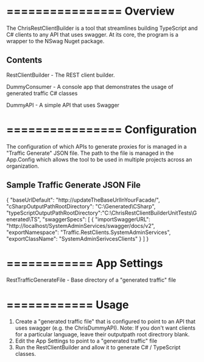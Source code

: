 ﻿================
Overview
================

The ChrisRestClientBuilder is a tool that streamlines building TypeScript and C# clients to any API that uses swagger.
At its core, the program is a wrapper to the NSwag Nuget package.

Contents
--------

RestClientBuilder - The REST client builder.

DummyConsumer - A console app that demonstrates the usage of generated traffic C# classes

DummyAPI - A simple API that uses Swagger


================
Configuration
================

The configuration of which APIs to generate proxies for is managed in a "Traffic Generate" JSON file. 
The path to the file is managed in the App.Config which allows the tool to be used in multiple projects across an organization.

Sample Traffic Generate JSON File
----------------------------------

{
	"baseUrlDefault": "http://updateTheBaseUrlInYourFacade/",
	"cSharpOutputPathRootDirectory": "C:\\Generated\\CSharp",
	"typeScriptOutputPathRootDirectory":"C:\\ChrisRestClientBuilderUnitTests\\Generated\\TS",
	"swaggerSpecs": [
		{
			"importSwaggerURL": "http://localhost/SystemAdminServices/swagger/docs/v2",
			"exportNamespace": "Traffic.RestClients.SystemAdminServices",
			"exportClassName": "SystemAdminSerivcesClients"
		}
	]
}

============
App Settings
============
RestTrafficGenerateFile - Base directory of a "generated traffic" file

============
Usage
============

1. Create a "generated traffic file" that is configured to point to an API that uses swagger (e.g. the ChrisDummyAPI).
	Note: If you don't want clients for a particular language, leave their outputpath root directrory blank.
2. Edit the App Settings to point to a "generated traffic" file
3. Run the RestClientBuilder and allow it to generate C# / TypeScript classes.